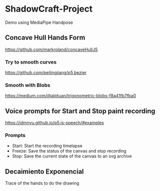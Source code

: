 # ShadowCraft-Project
Demo using MediaPipe Handpose

## Concave Hull Hands Form
https://github.com/markroland/concaveHullJS
### Try to smooth curves
https://github.com/peilingjiang/p5.bezier
### Smooth with Blobs
https://medium.com/@alptuan/trigonometric-blobs-f8a41fb7fba0

## Voice prompts for Start and Stop paint recording
https://idmnyu.github.io/p5.js-speech/#examples

### Prompts
- Start: Start the recording timelapse
- Freeze: Save the status of the canvas and stop recording
- Stop: Save the current state of the canvas to an svg archive

## Decaimiento Exponencial
Trace of the hands to do the drawing

